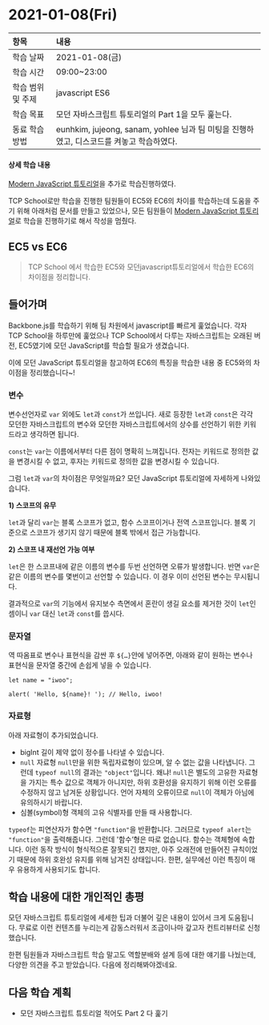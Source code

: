 # 2021-01-08\(Fri\)

| 항목 | 내용 |
| :--- | :--- |
| 학습 날짜 | 2021-01-08\(금\) |
| 학습 시간 | 09:00~23:00 |
| 학습 범위 및 주제 | javascript ES6 |
| 학습 목표 | 모던 자바스크립트 튜토리얼의 Part 1을 모두 훑는다. |
| 동료 학습 방법 | eunhkim, jujeong, sanam, yohlee 님과 팀 미팅을 진행하였고, 디스코드를 켜놓고 학습하였다. |

#### 상세 학습 내용

[Modern JavaScript 튜토리얼](https://javascript.info/)을 추가로 학습진행하였다.

TCP School로만 학습을 진행한 팀원들이 EC5와 EC6의 차이를 학습하는데 도움을 주기 위해 아래처럼 문서를 만들고 있었으나, 모든 팀원들이 [Modern JavaScript 튜토리얼](https://javascript.info/)로 학습을 진행하기로 해서 작성을 멈췄다.

## EC5 vs EC6

> TCP School 에서 학습한 EC5와 모던javascript튜토리얼에서 학습한 EC6의 차이점을 정리합니다.

## 들어가며

Backbone.js를 학습하기 위해 팀 차원에서 javascript를 빠르게 훑었습니다. 각자 TCP School을 하루만에 훑었으나 TCP School에서 다루는 자바스크립트는 오래된 버전, EC5였기에 모던 JavaScript를 학습할 필요가 생겼습니다.

이에 모던 JavaScript 튜토리얼을 참고하여 EC6의 특징을 학습한 내용 중 EC5와의 차이점을 정리했습니다~!

### 변수

변수선언자로 `var` 외에도 `let`과 `const`가 쓰입니다. 새로 등장한 `let`과 `const`은 각각 모던한 자바스크립트의 변수와 모던한 자바스크립트에서의 상수를 선언하기 위한 키워드라고 생각하면 됩니다.

`const`는 `var`는 이름에서부터 다른 점이 명확히 느껴집니다. 전자는 키워드로 정의한 값을 변경시킬 수 없고, 후자는 키워드로 정의한 값을 변경시킬 수 있습니다.

그럼 `let`과 `var`의 차이점은 무엇일까요? 모던 JavaScript 튜토리얼에 자세하게 나와있습니다.

**1\) 스코프의 유무**

`let`과 달리 `var`는 블록 스코프가 없고, 함수 스코프이거나 전역 스코프입니다. 블록 기준으로 스코프가 생기지 않기 때문에 블록 밖에서 접근 가능합니다.

**2\) 스코프 내 재선언 가능 여부**

`let`은 한 스코프내에 같은 이름의 변수를 두번 선언하면 오류가 발생합니다. 반면 `var`은 같은 이름의 변수를 몇번이고 선언할 수 있습니다. 이 경우 이미 선언된 변수는 무시됩니다.

결과적으로 `var`의 기능에서 유지보수 측면에서 혼란이 생길 요소를 제거한 것이 `let`인 셈이니 `var` 대신 `let`과 `const`를 씁시다.

### 문자열

역 따옴표로 변수나 표현식을 감싼 후 `${…}`안에 넣어주면, 아래와 같이 원하는 변수나 표현식을 문자열 중간에 손쉽게 넣을 수 있습니다.

```text
let name = "iwoo";
​
alert( 'Hello, ${name}! '); // Hello, iwoo!
```

### 자료형

아래 자료형이 추가되었습니다.

* bigInt 길이 제약 없이 정수를 나타낼 수 있습니다.
* `null` 자료형 `null`만을 위한 독립자료형이 있으며, 알 수 없는 값을 나타냅니다. 그런데 `typeof null`의 결과는 `"object"`입니다. 왜냐! `null`은 별도의 고유한 자료형을 가지는 특수 값으로 객체가 아니지만, 하위 호환성을 유지하기 위해 이런 오류를 수정하지 않고 남겨둔 상황입니다. 언어 자체의 오류이므로 `null`이 객체가 아님에 유의하시기 바랍니다.
* 심볼\(symbol\)형 객체의 고유 식별자를 만들 때 사용합니다.

`typeof`는 피연산자가 함수면 `"function"`을 반환합니다. 그러므로 `typeof alert`는 `"function"`을 출력해줍니다. 그런데 '함수’형은 따로 없습니다. 함수는 객체형에 속합니다. 이런 동작 방식이 형식적으론 잘못되긴 했지만, 아주 오래전에 만들어진 규칙이었기 때문에 하위 호완성 유지를 위해 남겨진 상태입니다. 한편, 실무에선 이런 특징이 매우 유용하게 사용되기도 합니다.

## 학습 내용에 대한 개인적인 총평

모던 자바스크립트 튜토리얼에 세세한 팁과 더불어 깊은 내용이 있어서 크게 도움됩니다. 무료로 이런 컨텐츠를 누리는게 감동스러워서 조금이나마 갚고자 컨트리뷰터로 신청했습니다.

한편 팀원들과 자바스크립트 학습 말고도 역할분배와 설계 등에 대한 얘기를 나눴는데, 다양한 의견을 주고 받았습니다. 다음에 정리해봐야겠네요.

## 다음 학습 계획

* 모던 자바스크립트 튜토리얼 적어도 Part 2 다 훑기


